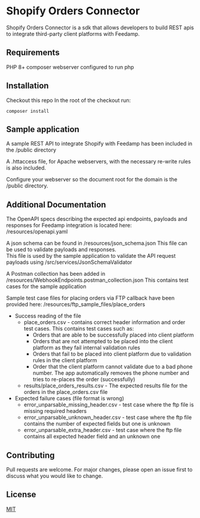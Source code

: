 # Shopify Orders Connector
Shopify Orders Connector is a sdk that allows developers to build REST apis to integrate third-party client platforms with Feedamp.


## Requirements
PHP 8+
composer
webserver configured to run php

## Installation
Checkout this repo
In the root of the checkout run:  
```
composer install
```

## Sample application
A sample REST API to integrate Shopify with Feedamp has been included in the /public directory

A .httaccess file, for Apache webservers, with the necessary re-write rules is also included.

Configure your webserver so the document root for the domain is the /public directory.

## Additional Documentation
The OpenAPI specs describing the expected api endpoints, payloads and responses for Feedamp integration is located here: 
/resources/openapi.yaml

A json schema can be found in /resources/json_schema.json  This file can be used to validate payloads and responses.  
This file is used by the sample application to validate the API request payloads using /src/services/JsonSchemaValidator   

A Postman collection has been added in /resources/WebhookEndpoints.postman_collection.json  This contains test cases for 
the sample application

Sample test case files for placing orders via FTP callback have been provided here: 
/resources/ftp_sample_files/place_orders

- Success reading of the file
  - place_orders.csv - contains correct header information and order test cases. This contains test cases such as: 
    - Orders that are able to be successfully placed into client platform
    - Orders that are not attempted to be placed into the client platform as they fail internal validation rules
    - Orders that fail to be placed into client platform due to validation rules in the client platform
    - Order that the client platform cannot validate due to a bad phone number. The app automatically removes the phone 
      number and tries to re-places the order (successfully)
  - results/place_orders_results.csv - The expected results file for the orders in the place_orders.csv file
- Expected failure cases (file format is wrong)
  - error_unparsable_missing_header.csv - test case where the ftp file is missing required headers
  - error_unparsable_unknown_header.csv - test case where the ftp file contains the number of expected fields but one is unknown
  - error_unparsable_extra_header.csv - test case where the ftp file contains all expected header field and an unknown one
  
## Contributing

Pull requests are welcome. For major changes, please open an issue first
to discuss what you would like to change.

## License

[MIT](https://choosealicense.com/licenses/mit/)
